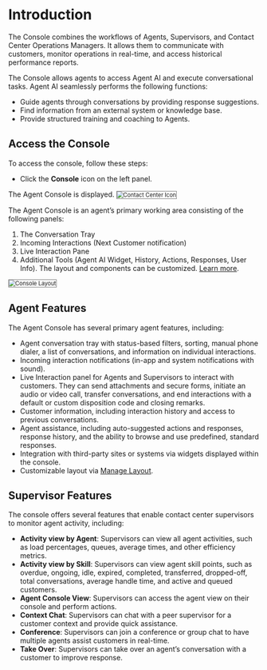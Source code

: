 # Introduction

The Console combines the workflows of Agents, Supervisors, and Contact Center Operations Managers. It allows them to communicate with customers, monitor operations in real-time, and access historical performance reports.

The Console allows agents to access Agent AI and execute conversational tasks. Agent AI seamlessly performs the following functions:

* Guide agents through conversations by providing response suggestions.
* Find information from an external system or knowledge base.
* Provide structured training and coaching to Agents.

## Access the Console

To access the console, follow these steps:

* Click the **Console** icon on the left panel.

The Agent Console is displayed.
<img src="../images/contact-center-icon.png" alt="Contact Center Icon" title="Contact Center Icon" style="border: 1px solid gray; zoom:80%;">

The Agent Console is an agent’s primary working area consisting of the following panels:

1. The Conversation Tray
2. Incoming Interactions (Next Customer notification)
3. Live Interaction Pane
4. Additional Tools (Agent AI Widget, History, Actions, Responses, User Info). The layout and components can be customized. [Learn more](../console/manage-layout.md).
<img src="../images/console-layout.png" alt="Console Layout" title="Console Layout" style="border: 1px solid gray; zoom:80%;">

## Agent Features

The Agent Console has several primary agent features, including:

* Agent conversation tray with status-based filters, sorting, manual phone dialer, a list of conversations, and information on individual interactions.
* Incoming interaction notifications (in-app and system notifications with sound).
* Live Interaction panel for Agents and Supervisors to interact with customers. They can send attachments and secure forms, initiate an audio or video call, transfer conversations, and end interactions with a default or custom disposition code and closing remarks.
* Customer information, including interaction history and access to previous conversations.
* Agent assistance, including auto-suggested actions and responses, response history, and the ability to browse and use predefined, standard responses.
* Integration with third-party sites or systems via widgets displayed within the console.
* Customizable layout via [Manage Layout](../console/manage-layout.md).

## Supervisor Features

The console offers several features that enable contact center supervisors to monitor agent activity, including:

* **Activity view by Agent**: Supervisors can view all agent activities, such as load percentages, queues, average times, and other efficiency metrics.
* **Activity view by Skill**: Supervisors can view agent skill points, such as overdue, ongoing, idle, expired, completed, transferred, dropped-off, total conversations, average handle time, and active and queued customers.
* **Agent Console View**: Supervisors can access the agent view on their console and perform actions.
* **Context Chat**: Supervisors can chat with a peer supervisor for a customer context and provide quick assistance.
* **Conference**: Supervisors can join a conference or group chat to have multiple agents assist customers in real-time.
* **Take Over**: Supervisors can take over an agent’s conversation with a customer to improve response.
